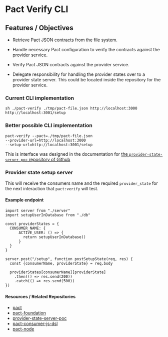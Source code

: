 # Pact Verify CLI

## Features / Objectives

- Retrieve Pact JSON contracts from the file system.

- Handle necessary Pact configuration to verify the contracts against the provider service.

- Verify Pact JSON contracts against the provider service.

- Delegate responsibility for handling the provider states over to a provider state server. This could be located inside the repository for the provider service.

### Current CLI implementation
    sh ./pact-verify ./tmp/pact-file.json http://localhost:3000 http://localhost:3001/setup

### Better possible CLI implementation
    pact-verify --pact=./tmp/pact-file.json
    --provider-url=http://localhost:3000
    --setup-url=http://localhost:3001/setup

This is interface was designed in the documentation for [the `provider-state-server-poc` repository of Github](https://github.com/bethesque/provider-state-server-poc)

### Provider state setup server
This will receive the consumers name and the required `provider_state` for the next interaction that `pact:verify` will test.

#### Example endpoint
    import server from "./server"
    import setupUserInDatabase from "./db"

    const providerStates = {
      CONSUMER_NAME: {
          ACTIVE_USER: () => {
            return setupUserInDatabase()
          }
      }
    }

    server.post("/setup", function postSetupState(req, res) {
      const {consumerName, providerState} = req.body

      providerStates[consumerName][providerState]
        .then(() => res.send(200))
        .catch(() => res.send(500))
    })

#### Resources / Related Repositories
- [pact](https://github.com/realestate-com-au/pact)
- [pact-foundation](https://github.com/pact-foundation)
- [provider-state-server-poc](https://github.com/bethesque/provider-state-server-poc)
- [pact-consumer-js-dsl](https://github.com/DiUS/pact-consumer-js-dsl)
- [pact-node](https://github.com/pact-foundation/pact-node)
